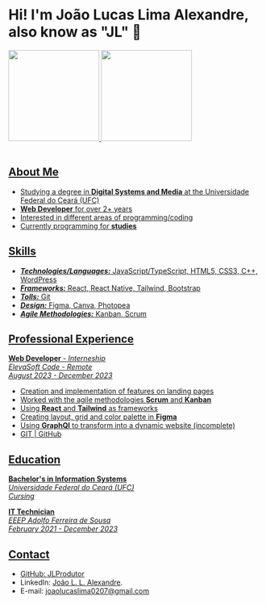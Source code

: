 # Hi! I'm João Lucas Lima Alexandre, also know as "JL" 👋

<div>
  <a href="https://github.com/JLProdutor">
  <img height="180em" src="https://github-readme-stats.vercel.app/api?username=JLProdutor&show_icons=true&theme=dark&include_all_commits=true&count_private=true"/>
  <img height="180em" src="https://github-readme-stats.vercel.app/api/top-langs/?username=JLProdutor&layout=compact&langs_count=7&theme=dark"/>
</div>
<br>

## About Me
 - Studying a degree in **Digital Systems and Media** at the Universidade Federal do Ceará (UFC)
 - **Web Developer** for over 2+ years
 - Interested in different areas of programming/coding
 - Currently programming for **studies**

## Skills
- ***Technologies/Languages:*** JavaScript/TypeScript, HTML5, CSS3, C++, WordPress
- ***Frameworks:*** React, React Native, Tailwind, Bootstrap
- ***Tolls:*** Git
- ***Design:*** Figma, Canva, Photopea
- ***Agile Methodologies:*** Kanban, Scrum

## Professional Experience
**Web Developer** - *Interneship* <br/>
*ElevaSoft Code - Remote* <br/>
*August 2023 - December 2023*
- Creation and implementation of features on landing pages
- Worked with the agile methodologies **Scrum** and **Kanban**
- Using **React** and **Tailwind** as frameworks
- Creating layout, grid and color palette in **Figma**
- Using **GraphQl** to transform into a dynamic website (incomplete)
- GIT | GitHub

## Education
**Bachelor's in Information Systems** <br/>
*Universidade Federal do Ceará (UFC)* <br/>
*Cursing*

**IT Technician**  
*EEEP Adolfo Ferreira de Sousa* <br/>
*February 2021 - December 2023*

## Contact
- GitHub: [JLProdutor](https://github.com/JLProdutor)
- LinkedIn: [João L. L. Alexandre](https://www.linkedin.com/in/jo%C3%A3o-lucas-lima-alexandre-5911a428b/).
- E-mail: [joaolucaslima0207@gmail.com](mailto:joaolucaslima0207@gmail.com)


